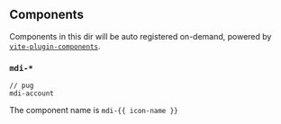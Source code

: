 ## Components

Components in this dir will be auto registered on-demand, powered by [`vite-plugin-components`](https://github.com/antfu/vite-plugin-components).

### `mdi-*`

```pug
// pug
mdi-account
```

The component name is `mdi-{{ icon-name }}`
